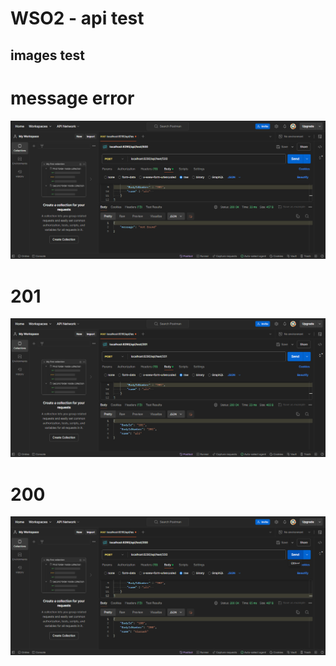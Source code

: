 # WSO2 - api test


## images test
# message error

![Alt text](./src/images/test-postman1.png)

#  201

![Alt text](./src/images/test-postman2.png)

#  200

![Alt text](./src/images/test-postman3.png)

